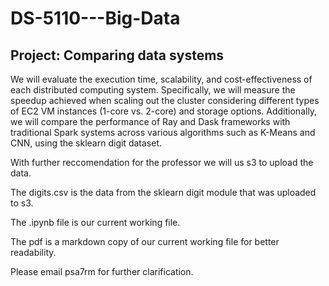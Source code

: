 # DS-5110---Big-Data

## Project: Comparing data systems

We will evaluate the execution time, scalability, and cost-effectiveness of each distributed computing system. Specifically, we will measure the speedup achieved when scaling out the cluster considering different types of EC2 VM instances (1-core vs. 2-core) and storage options. Additionally, we will compare the performance of Ray and Dask frameworks with traditional Spark systems across various algorithms such as K-Means and CNN, using the sklearn digit dataset.

With further reccomendation for the professor we will us s3 to upload the data.

The digits.csv is the data from the sklearn digit module that was uploaded to s3.

The .ipynb file is our current working file.

The pdf is a markdown copy of our current working file for better readability.

Please email psa7rm for further clarification.
